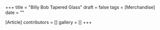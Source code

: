 +++
title = "Billy Bob Tapered Glass"
draft = false
tags = [Merchandise]
date = ""

[Article]
contributors = []
gallery = []
+++